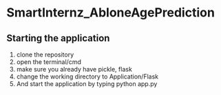 # SmartInternz_AbloneAgePrediction

## Starting the application

1. clone the repository
2. open the terminal/cmd
3. make sure you already have pickle, flask
4. change the working directory to Application/Flask
5. And start the application by typing python app.py
